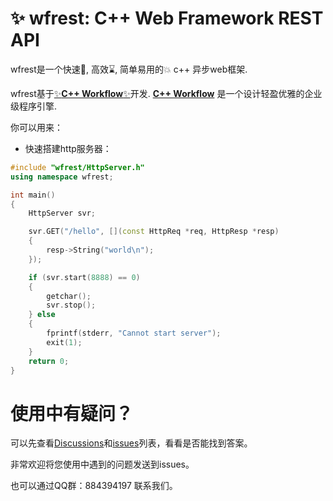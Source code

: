 # ✨ wfrest: C++ Web Framework REST API

wfrest是一个快速🚀, 高效⌛️, 简单易用的💥 c++ 异步web框架.

wfrest基于[✨**C++ Workflow**✨](https://github.com/sogou/workflow)开发. [**C++ Workflow**](https://github.com/sogou/workflow) 是一个设计轻盈优雅的企业级程序引擎.

你可以用来：

- 快速搭建http服务器：

```cpp
#include "wfrest/HttpServer.h"
using namespace wfrest;

int main()
{
    HttpServer svr;

    svr.GET("/hello", [](const HttpReq *req, HttpResp *resp)
    {
        resp->String("world\n");
    });

    if (svr.start(8888) == 0)
    {
        getchar();
        svr.stop();
    } else
    {
        fprintf(stderr, "Cannot start server");
        exit(1);
    }
    return 0;
}
```

# 使用中有疑问？

可以先查看[Discussions](https://github.com/wfrest/wfrest/discussions)和[issues](https://github.com/wfrest/wfrest/issues)列表，看看是否能找到答案。

非常欢迎将您使用中遇到的问题发送到issues。

也可以通过QQ群：884394197 联系我们。